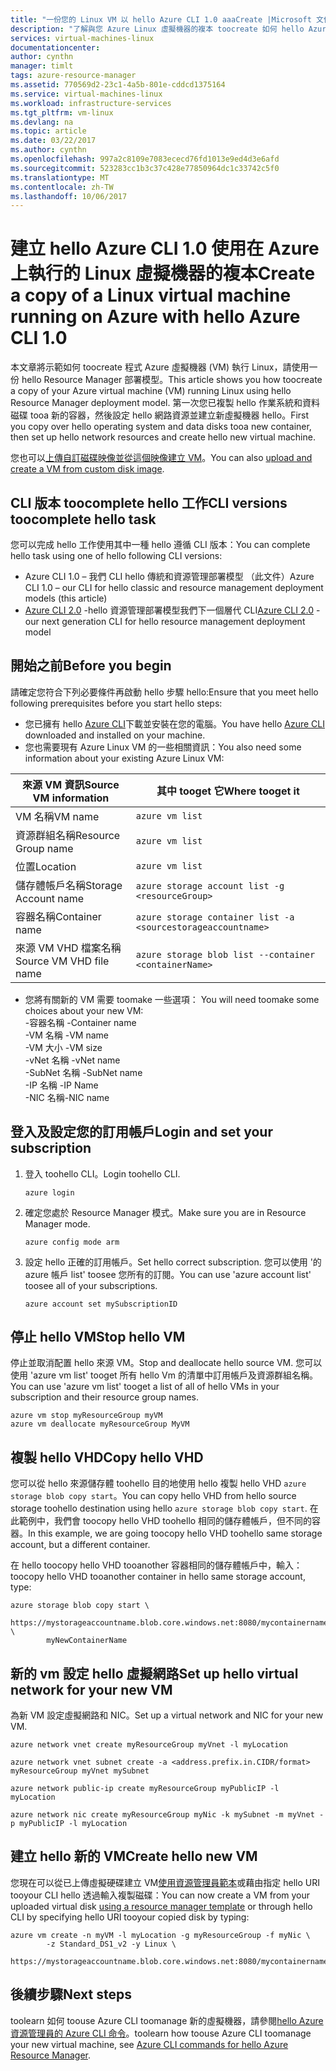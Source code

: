 ```yaml
---
title: "一份您的 Linux VM 以 hello Azure CLI 1.0 aaaCreate |Microsoft 文件"
description: "了解與您 Azure Linux 虛擬機器的複本 toocreate 如何 hello Azure CLI 1.0 hello Resource Manager 部署模型中"
services: virtual-machines-linux
documentationcenter: 
author: cynthn
manager: timlt
tags: azure-resource-manager
ms.assetid: 770569d2-23c1-4a5b-801e-cddcd1375164
ms.service: virtual-machines-linux
ms.workload: infrastructure-services
ms.tgt_pltfrm: vm-linux
ms.devlang: na
ms.topic: article
ms.date: 03/22/2017
ms.author: cynthn
ms.openlocfilehash: 997a2c8109e7083ececd76fd1013e9ed4d3e6afd
ms.sourcegitcommit: 523283cc1b3c37c428e77850964dc1c33742c5f0
ms.translationtype: MT
ms.contentlocale: zh-TW
ms.lasthandoff: 10/06/2017
---
```

# <a name="create-a-copy-of-a-linux-virtual-machine-running-on-azure-with-hello-azure-cli-10"></a><span data-ttu-id="04ded-103">建立 hello Azure CLI 1.0 使用在 Azure 上執行的 Linux 虛擬機器的複本</span><span class="sxs-lookup"><span data-stu-id="04ded-103">Create a copy of a Linux virtual machine running on Azure with hello Azure CLI 1.0</span></span>
<span data-ttu-id="04ded-104">本文章將示範如何 toocreate 程式 Azure 虛擬機器 (VM) 執行 Linux，請使用一份 hello Resource Manager 部署模型。</span><span class="sxs-lookup"><span data-stu-id="04ded-104">This article shows you how toocreate a copy of your Azure virtual machine (VM) running Linux using hello Resource Manager deployment model.</span></span> <span data-ttu-id="04ded-105">第一次您已複製 hello 作業系統和資料磁碟 tooa 新的容器，然後設定 hello 網路資源並建立新虛擬機器 hello。</span><span class="sxs-lookup"><span data-stu-id="04ded-105">First you copy over hello operating system and data disks tooa new container, then set up hello network resources and create hello new virtual machine.</span></span>

<span data-ttu-id="04ded-106">您也可以[上傳自訂磁碟映像並從這個映像建立 VM](upload-vhd.md?toc=%2fazure%2fvirtual-machines%2flinux%2ftoc.json)。</span><span class="sxs-lookup"><span data-stu-id="04ded-106">You can also [upload and create a VM from custom disk image](upload-vhd.md?toc=%2fazure%2fvirtual-machines%2flinux%2ftoc.json).</span></span>

## <a name="cli-versions-toocomplete-hello-task"></a><span data-ttu-id="04ded-107">CLI 版本 toocomplete hello 工作</span><span class="sxs-lookup"><span data-stu-id="04ded-107">CLI versions toocomplete hello task</span></span>
<span data-ttu-id="04ded-108">您可以完成 hello 工作使用其中一種 hello 遵循 CLI 版本：</span><span class="sxs-lookup"><span data-stu-id="04ded-108">You can complete hello task using one of hello following CLI versions:</span></span>

- <span data-ttu-id="04ded-109">Azure CLI 1.0 – 我們 CLI hello 傳統和資源管理部署模型 （此文件）</span><span class="sxs-lookup"><span data-stu-id="04ded-109">Azure CLI 1.0 – our CLI for hello classic and resource management deployment models (this article)</span></span>
- <span data-ttu-id="04ded-110">[Azure CLI 2.0](copy-vm.md?toc=%2fazure%2fvirtual-machines%2flinux%2ftoc.json) -hello 資源管理部署模型我們下一個層代 CLI</span><span class="sxs-lookup"><span data-stu-id="04ded-110">[Azure CLI 2.0](copy-vm.md?toc=%2fazure%2fvirtual-machines%2flinux%2ftoc.json) - our next generation CLI for hello resource management deployment model</span></span>

## <a name="before-you-begin"></a><span data-ttu-id="04ded-111">開始之前</span><span class="sxs-lookup"><span data-stu-id="04ded-111">Before you begin</span></span>
<span data-ttu-id="04ded-112">請確定您符合下列必要條件再啟動 hello 步驟 hello:</span><span class="sxs-lookup"><span data-stu-id="04ded-112">Ensure that you meet hello following prerequisites before you start hello steps:</span></span>

* <span data-ttu-id="04ded-113">您已擁有 hello [Azure CLI](../../cli-install-nodejs.md)下載並安裝在您的電腦。</span><span class="sxs-lookup"><span data-stu-id="04ded-113">You have hello [Azure CLI](../../cli-install-nodejs.md) downloaded and installed on your machine.</span></span> 
* <span data-ttu-id="04ded-114">您也需要現有 Azure Linux VM 的一些相關資訊：</span><span class="sxs-lookup"><span data-stu-id="04ded-114">You also need some information about your existing Azure Linux VM:</span></span>

| <span data-ttu-id="04ded-115">來源 VM 資訊</span><span class="sxs-lookup"><span data-stu-id="04ded-115">Source VM information</span></span> | <span data-ttu-id="04ded-116">其中 tooget 它</span><span class="sxs-lookup"><span data-stu-id="04ded-116">Where tooget it</span></span> |
| --- | --- |
| <span data-ttu-id="04ded-117">VM 名稱</span><span class="sxs-lookup"><span data-stu-id="04ded-117">VM name</span></span> |`azure vm list` |
| <span data-ttu-id="04ded-118">資源群組名稱</span><span class="sxs-lookup"><span data-stu-id="04ded-118">Resource Group name</span></span> |`azure vm list` |
| <span data-ttu-id="04ded-119">位置</span><span class="sxs-lookup"><span data-stu-id="04ded-119">Location</span></span> |`azure vm list` |
| <span data-ttu-id="04ded-120">儲存體帳戶名稱</span><span class="sxs-lookup"><span data-stu-id="04ded-120">Storage Account name</span></span> |`azure storage account list -g <resourceGroup>` |
| <span data-ttu-id="04ded-121">容器名稱</span><span class="sxs-lookup"><span data-stu-id="04ded-121">Container name</span></span> |`azure storage container list -a <sourcestorageaccountname>` |
| <span data-ttu-id="04ded-122">來源 VM VHD 檔案名稱</span><span class="sxs-lookup"><span data-stu-id="04ded-122">Source VM VHD file name</span></span> |`azure storage blob list --container <containerName>` |

* <span data-ttu-id="04ded-123">您將有關新的 VM 需要 toomake 一些選項：   </span><span class="sxs-lookup"><span data-stu-id="04ded-123">You will need toomake some choices about your new VM:    </span></span><br> <span data-ttu-id="04ded-124">-容器名稱    </span><span class="sxs-lookup"><span data-stu-id="04ded-124">-Container name    </span></span><br> <span data-ttu-id="04ded-125">-VM 名稱    </span><span class="sxs-lookup"><span data-stu-id="04ded-125">-VM name    </span></span><br> <span data-ttu-id="04ded-126">-VM 大小    </span><span class="sxs-lookup"><span data-stu-id="04ded-126">-VM size    </span></span><br> <span data-ttu-id="04ded-127">-vNet 名稱    </span><span class="sxs-lookup"><span data-stu-id="04ded-127">-vNet name    </span></span><br> <span data-ttu-id="04ded-128">-SubNet 名稱    </span><span class="sxs-lookup"><span data-stu-id="04ded-128">-SubNet name    </span></span><br> <span data-ttu-id="04ded-129">-IP 名稱    </span><span class="sxs-lookup"><span data-stu-id="04ded-129">-IP Name    </span></span><br> <span data-ttu-id="04ded-130">-NIC 名稱</span><span class="sxs-lookup"><span data-stu-id="04ded-130">-NIC name</span></span>

## <a name="login-and-set-your-subscription"></a><span data-ttu-id="04ded-131">登入及設定您的訂用帳戶</span><span class="sxs-lookup"><span data-stu-id="04ded-131">Login and set your subscription</span></span>
1. <span data-ttu-id="04ded-132">登入 toohello CLI。</span><span class="sxs-lookup"><span data-stu-id="04ded-132">Login toohello CLI.</span></span>

    ```azurecli
    azure login
    ```
2. <span data-ttu-id="04ded-133">確定您處於 Resource Manager 模式。</span><span class="sxs-lookup"><span data-stu-id="04ded-133">Make sure you are in Resource Manager mode.</span></span>

    ```azurecli
    azure config mode arm
    ```
3. <span data-ttu-id="04ded-134">設定 hello 正確的訂用帳戶。</span><span class="sxs-lookup"><span data-stu-id="04ded-134">Set hello correct subscription.</span></span> <span data-ttu-id="04ded-135">您可以使用 '的 azure 帳戶 list' toosee 您所有的訂閱。</span><span class="sxs-lookup"><span data-stu-id="04ded-135">You can use 'azure account list' toosee all of your subscriptions.</span></span>

    ```azurecli
    azure account set mySubscriptionID
    ```

## <a name="stop-hello-vm"></a><span data-ttu-id="04ded-136">停止 hello VM</span><span class="sxs-lookup"><span data-stu-id="04ded-136">Stop hello VM</span></span>
<span data-ttu-id="04ded-137">停止並取消配置 hello 來源 VM。</span><span class="sxs-lookup"><span data-stu-id="04ded-137">Stop and deallocate hello source VM.</span></span> <span data-ttu-id="04ded-138">您可以使用 'azure vm list' tooget 所有 hello Vm 的清單中訂用帳戶及資源群組名稱。</span><span class="sxs-lookup"><span data-stu-id="04ded-138">You can use 'azure vm list' tooget a list of all of hello VMs in your subscription and their resource group names.</span></span>

```azurecli
azure vm stop myResourceGroup myVM
azure vm deallocate myResourceGroup MyVM
```


## <a name="copy-hello-vhd"></a><span data-ttu-id="04ded-139">複製 hello VHD</span><span class="sxs-lookup"><span data-stu-id="04ded-139">Copy hello VHD</span></span>
<span data-ttu-id="04ded-140">您可以從 hello 來源儲存體 toohello 目的地使用 hello 複製 hello VHD `azure storage blob copy start`。</span><span class="sxs-lookup"><span data-stu-id="04ded-140">You can copy hello VHD from hello source storage toohello destination using hello `azure storage blob copy start`.</span></span> <span data-ttu-id="04ded-141">在此範例中，我們會 toocopy hello VHD toohello 相同的儲存體帳戶，但不同的容器。</span><span class="sxs-lookup"><span data-stu-id="04ded-141">In this example, we are going toocopy hello VHD toohello same storage account, but a different container.</span></span>

<span data-ttu-id="04ded-142">在 hello toocopy hello VHD tooanother 容器相同的儲存體帳戶中，輸入：</span><span class="sxs-lookup"><span data-stu-id="04ded-142">toocopy hello VHD tooanother container in hello same storage account, type:</span></span>

```azurecli
azure storage blob copy start \
        https://mystorageaccountname.blob.core.windows.net:8080/mycontainername/myVHD.vhd \
        myNewContainerName
```

## <a name="set-up-hello-virtual-network-for-your-new-vm"></a><span data-ttu-id="04ded-143">新的 vm 設定 hello 虛擬網路</span><span class="sxs-lookup"><span data-stu-id="04ded-143">Set up hello virtual network for your new VM</span></span>
<span data-ttu-id="04ded-144">為新 VM 設定虛擬網路和 NIC。</span><span class="sxs-lookup"><span data-stu-id="04ded-144">Set up a virtual network and NIC for your new VM.</span></span> 

```azurecli
azure network vnet create myResourceGroup myVnet -l myLocation

azure network vnet subnet create -a <address.prefix.in.CIDR/format> myResourceGroup myVnet mySubnet

azure network public-ip create myResourceGroup myPublicIP -l myLocation

azure network nic create myResourceGroup myNic -k mySubnet -m myVnet -p myPublicIP -l myLocation
```


## <a name="create-hello-new-vm"></a><span data-ttu-id="04ded-145">建立 hello 新的 VM</span><span class="sxs-lookup"><span data-stu-id="04ded-145">Create hello new VM</span></span>
<span data-ttu-id="04ded-146">您現在可以從已上傳虛擬硬碟建立 VM[使用資源管理員範本](https://github.com/Azure/azure-quickstart-templates/tree/master/201-vm-from-specialized-vhd)或藉由指定 hello URI tooyour CLI hello 透過輸入複製磁碟：</span><span class="sxs-lookup"><span data-stu-id="04ded-146">You can now create a VM from your uploaded virtual disk [using a resource manager template](https://github.com/Azure/azure-quickstart-templates/tree/master/201-vm-from-specialized-vhd) or through hello CLI by specifying hello URI tooyour copied disk by typing:</span></span>

```azurecli
azure vm create -n myVM -l myLocation -g myResourceGroup -f myNic \
        -z Standard_DS1_v2 -y Linux \
        https://mystorageaccountname.blob.core.windows.net:8080/mycontainername/myVHD.vhd 
```



## <a name="next-steps"></a><span data-ttu-id="04ded-147">後續步驟</span><span class="sxs-lookup"><span data-stu-id="04ded-147">Next steps</span></span>
<span data-ttu-id="04ded-148">toolearn 如何 toouse Azure CLI toomanage 新的虛擬機器，請參閱[hello Azure 資源管理員的 Azure CLI 命令](../azure-cli-arm-commands.md)。</span><span class="sxs-lookup"><span data-stu-id="04ded-148">toolearn how toouse Azure CLI toomanage your new virtual machine, see [Azure CLI commands for hello Azure Resource Manager](../azure-cli-arm-commands.md).</span></span>

